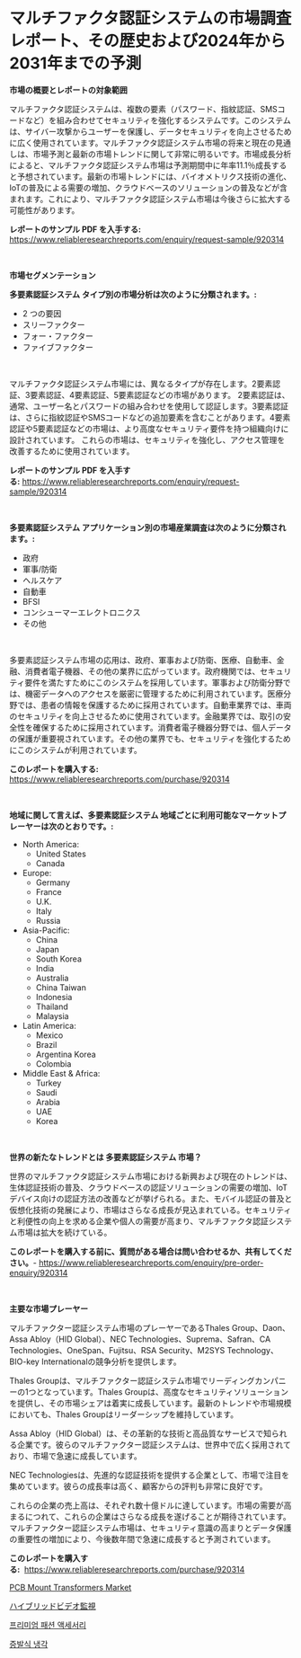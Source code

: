 <p><h1>マルチファクタ認証システムの市場調査レポート、その歴史および2024年から2031年までの予測</h1></p><p><strong>市場の概要とレポートの対象範囲</strong></p>
<p><p>マルチファクタ認証システムは、複数の要素（パスワード、指紋認証、SMSコードなど）を組み合わせてセキュリティを強化するシステムです。このシステムは、サイバー攻撃からユーザーを保護し、データセキュリティを向上させるために広く使用されています。マルチファクタ認証システム市場の将来と現在の見通しは、市場予測と最新の市場トレンドに関して非常に明るいです。市場成長分析によると、マルチファクタ認証システム市場は予測期間中に年率11.1％成長すると予想されています。最新の市場トレンドには、バイオメトリクス技術の進化、IoTの普及による需要の増加、クラウドベースのソリューションの普及などが含まれます。これにより、マルチファクタ認証システム市場は今後さらに拡大する可能性があります。</p></p>
<p><strong>レポートのサンプル PDF を入手する:</strong> <a href="https://www.reliableresearchreports.com/enquiry/request-sample/920314">https://www.reliableresearchreports.com/enquiry/request-sample/920314</a></p>
<p>&nbsp;</p>
<p><strong>市場セグメンテーション</strong></p>
<p><strong>多要素認証システム タイプ別の市場分析は次のように分類されます。:</strong></p>
<p><ul><li>2 つの要因</li><li>スリーファクター</li><li>フォー・ファクター</li><li>ファイブファクター</li></ul></p>
<p>&nbsp;</p>
<p><p>マルチファクタ認証システム市場には、異なるタイプが存在します。2要素認証、3要素認証、4要素認証、5要素認証などの市場があります。 2要素認証は、通常、ユーザー名とパスワードの組み合わせを使用して認証します。3要素認証は、さらに指紋認証やSMSコードなどの追加要素を含むことがあります。4要素認証や5要素認証などの市場は、より高度なセキュリティ要件を持つ組織向けに設計されています。 これらの市場は、セキュリティを強化し、アクセス管理を改善するために使用されています。</p></p>
<p><strong>レポートのサンプル PDF を入手する:</strong>&nbsp;<a href="https://www.reliableresearchreports.com/enquiry/request-sample/920314">https://www.reliableresearchreports.com/enquiry/request-sample/920314</a></p>
<p>&nbsp;</p>
<p><strong> 多要素認証システム アプリケーション別の市場産業調査は次のように分類されます。:</strong></p>
<p><ul><li>政府</li><li>軍事/防衛</li><li>ヘルスケア</li><li>自動車</li><li>BFSI</li><li>コンシューマーエレクトロニクス</li><li>その他</li></ul></p>
<p>&nbsp;</p>
<p><p>多要素認証システム市場の応用は、政府、軍事および防衛、医療、自動車、金融、消費者電子機器、その他の業界に広がっています。政府機関では、セキュリティ要件を満たすためにこのシステムを採用しています。軍事および防衛分野では、機密データへのアクセスを厳密に管理するために利用されています。医療分野では、患者の情報を保護するために採用されています。自動車業界では、車両のセキュリティを向上させるために使用されています。金融業界では、取引の安全性を確保するために採用されています。消費者電子機器分野では、個人データの保護が重要視されています。その他の業界でも、セキュリティを強化するためにこのシステムが利用されています。</p></p>
<p><strong>このレポートを購入する:</strong>&nbsp; <a href="https://www.reliableresearchreports.com/purchase/920314">https://www.reliableresearchreports.com/purchase/920314</a></p>
<p>&nbsp;</p>
<p><strong>地域に関して言えば、多要素認証システム 地域ごとに利用可能なマーケットプレーヤーは次のとおりです。:</strong></p>
<p><ul>
    <li>
        North America:
        <ul>
            <li>United States</li>
            <li>Canada</li>
        </ul>
    </li>
    <li>
        Europe:
        <ul>
            <li>Germany</li>
            <li>France</li>
            <li>U.K.</li>
            <li>Italy</li>
            <li>Russia</li>
        </ul>
    </li>
    <li>
        Asia-Pacific:
        <ul>
            <li>China</li>
            <li>Japan</li>
            <li>South Korea</li>
            <li>India</li>
            <li>Australia</li>
            <li>China Taiwan</li>
            <li>Indonesia</li>
            <li>Thailand</li>
            <li>Malaysia</li>
        </ul>
    </li>
    <li>
        Latin America:
        <ul>
            <li>Mexico</li>
            <li>Brazil</li>
            <li>Argentina Korea</li>
            <li>Colombia</li>
        </ul>
    </li>
    <li>
        Middle East & Africa:
        <ul>
            <li>Turkey</li>
            <li>Saudi</li>
            <li>Arabia</li>
            <li>UAE</li>
            <li>Korea</li>
        </ul>
    </li>
    </ul></p>
<p>&nbsp;</p>
<p><strong>世界の新たなトレンドとは 多要素認証システム 市場？</strong></p>
<p><p>世界のマルチファクタ認証システム市場における新興および現在のトレンドは、生体認証技術の普及、クラウドベースの認証ソリューションの需要の増加、IoTデバイス向けの認証方法の改善などが挙げられる。また、モバイル認証の普及と仮想化技術の発展により、市場はさらなる成長が見込まれている。セキュリティと利便性の向上を求める企業や個人の需要が高まり、マルチファクタ認証システム市場は拡大を続けている。</p></p>
<p><strong>このレポートを購入する前に、質問がある場合は問い合わせるか、共有してください。</strong>- <a href="https://www.reliableresearchreports.com/enquiry/pre-order-enquiry/920314">https://www.reliableresearchreports.com/enquiry/pre-order-enquiry/920314</a></p>
<p>&nbsp;</p>
<p><strong>主要な市場プレーヤー</strong></p>
<p><p>マルチファクター認証システム市場のプレーヤーであるThales Group、Daon、Assa Abloy（HID Global）、NEC Technologies、Suprema、Safran、CA Technologies、OneSpan、Fujitsu、RSA Security、M2SYS Technology、BIO-key Internationalの競争分析を提供します。</p><p>Thales Groupは、マルチファクター認証システム市場でリーディングカンパニーの1つとなっています。Thales Groupは、高度なセキュリティソリューションを提供し、その市場シェアは着実に成長しています。最新のトレンドや市場規模においても、Thales Groupはリーダーシップを維持しています。</p><p>Assa Abloy（HID Global）は、その革新的な技術と高品質なサービスで知られる企業です。彼らのマルチファクター認証システムは、世界中で広く採用されており、市場で急速に成長しています。</p><p>NEC Technologiesは、先進的な認証技術を提供する企業として、市場で注目を集めています。彼らの成長率は高く、顧客からの評判も非常に良好です。</p><p>これらの企業の売上高は、それぞれ数十億ドルに達しています。市場の需要が高まるにつれて、これらの企業はさらなる成長を遂げることが期待されています。マルチファクター認証システム市場は、セキュリティ意識の高まりとデータ保護の重要性の増加により、今後数年間で急速に成長すると予測されています。</p></p>
<p><strong>このレポートを購入する:</strong>&nbsp;&nbsp;<a href="https://www.reliableresearchreports.com/purchase/920314">https://www.reliableresearchreports.com/purchase/920314</a></p>
<p><p><a href="https://issuu.com/reportprime-2/docs/pcb-mount-transformers-market-size-2030.pptx">PCB Mount Transformers Market</a></p><p><a href="https://github.com/oqxogxyvqe90775/Market-Research-Report-List-1/blob/main/6166112183083.md">ハイブリッドビデオ監視</a></p><p><a href="https://github.com/vs019sa3m8x/Market-Research-Report-List-1/blob/main/2401919183111.md">프리미엄 패션 액세서리</a></p><p><a href="https://github.com/lzrvbyqzftro57/Market-Research-Report-List-1/blob/main/3191098183110.md">증발식 냉각</a></p></p>